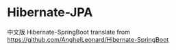 # Hibernate-JPA
中文版 Hibernate-SpringBoot translate from https://github.com/AnghelLeonard/Hibernate-SpringBoot
